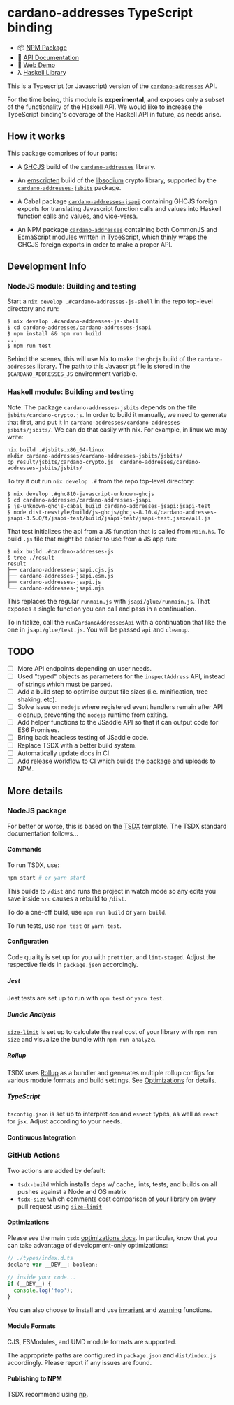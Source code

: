 # cardano-addresses TypeScript binding

- 📦 [NPM Package](https://www.npmjs.com/package/cardano-addresses)
- 📗 [API Documentation](https://IntersectMBO.github.io/cardano-addresses/typescript/)
- 🎇 [Web Demo](https://IntersectMBO.github.io/cardano-addresses/demo/)
- λ [Haskell Library](https://IntersectMBO.github.io/cardano-addresses/haddock/)

This is a Typescript (or Javascript) version of the
[`cardano-addresses`](../README.md)
API.

For the time being, this module is **experimental**, and exposes only
a subset of the functionality of the Haskell API. We would like to
increase the TypeScript binding's coverage of the Haskell API in
future, as needs arise.

## How it works

This package comprises of four parts:

 * A [GHCJS](https://github.com/ghcjs/ghcjs) build of the
   [`cardano-addresses`](../core/cardano-addresses.cabal) library.

 * An [emscripten](https://emscripten.org/) build of the
   [libsodium](https://github.com/input-output-hk/libsodium) crypto library,
   supported by the [`cardano-addresses-jsbits`](../cardano-addresses-jsbits/cardano-addresses-jsbits.cabal) package.

 * A Cabal package [`cardano-addresses-jsapi`](./cardano-addresses-jsapi.cabal)
   containing GHCJS foreign exports for translating Javascript
   function calls and values into Haskell function calls and values,
   and vice-versa.

 * An NPM package [`cardano-addresses`](./package.json) containing both
   CommonJS and EcmaScript modules written in TypeScript, which thinly
   wraps the GHCJS foreign exports in order to make a proper API.

## Development Info

### NodeJS module: Building and testing

Start a `nix develop .#cardano-addresses-js-shell` in the repo top-level directory and run:

```shell
$ nix develop .#cardano-addresses-js-shell
$ cd cardano-addresses/cardano-addresses-jsapi
$ npm install && npm run build
...
$ npm run test
```

Behind the scenes, this will use Nix to make the `ghcjs` build of the `cardano-addresses` library. The path to this Javascript file is stored in the `$CARDANO_ADDRESSES_JS` environment variable.

### Haskell module: Building and testing

Note: The package `cardano-addresses-jsbits` depends on the file `jsbits/cardano-crypto.js`. In order to build it manually, we need to generate that first, and put it in `cardano-addresses/cardano-addresses-jsbits/jsbits/`. We can do that easily with nix. For example, in linux we may write:

```terminal
nix build .#jsbits.x86_64-linux
mkdir cardano-addresses/cardano-addresses-jsbits/jsbits/
cp result/jsbits/cardano-crypto.js  cardano-addresses/cardano-addresses-jsbits/jsbits/
```

To try it out run `nix develop .#` from the repo top-level directory:

```shell
$ nix develop .#ghc810-javascript-unknown-ghcjs
$ cd cardano-addresses/cardano-addresses-jsapi
$ js-unknown-ghcjs-cabal build cardano-addresses-jsapi:jsapi-test
$ node dist-newstyle/build/js-ghcjs/ghcjs-8.10.4/cardano-addresses-jsapi-3.5.0/t/jsapi-test/build/jsapi-test/jsapi-test.jsexe/all.js
```

That test initializes the api from a JS function that is called from `Main.hs`. To build `.js` file that might be easier to use from a JS app run:

```shell
$ nix build .#cardano-addresses-js
$ tree ./result
result
├── cardano-addresses-jsapi.cjs.js
├── cardano-addresses-jsapi.esm.js
├── cardano-addresses-jsapi.js
└── cardano-addresses-jsapi.mjs
```

This replaces the regular `runmain.js` with `jsapi/glue/runmain.js`. That exposes a single function you can call and pass in a continuation.

To initialize, call the `runCardanoAddressesApi` with a continuation that like the one in `jsapi/glue/test.js`. You will be passed `api` and `cleanup`.

## TODO

- [ ] More API endpoints depending on user needs.
- [ ] Used "typed" objects as parameters for the `inspectAddress` API, instead of strings which must be parsed.
- [ ] Add a build step to optimise output file sizes (i.e. minification, tree shaking, etc).
- [ ] Solve issue on `nodejs` where registered event handlers remain after API cleanup, preventing the `nodejs` runtime from exiting.
- [ ] Add helper functions to the JSaddle API so that it can output code for ES6 Promises.
- [ ] Bring back headless testing of JSaddle code.
- [ ] Replace TSDX with a better build system.
- [ ] Automatically update docs in CI.
- [ ] Add release workflow to CI which builds the package and uploads to NPM.

## More details

### NodeJS package

For better or worse, this is based on the
[TSDX](https://github.com/palmerhq/tsdx) template. The TSDX standard
documentation follows...

#### Commands

To run TSDX, use:

```bash
npm start # or yarn start
```

This builds to `/dist` and runs the project in watch mode so any edits you save inside `src` causes a rebuild to `/dist`.

To do a one-off build, use `npm run build` or `yarn build`.

To run tests, use `npm test` or `yarn test`.

#### Configuration

Code quality is set up for you with `prettier`, and `lint-staged`. Adjust the respective fields in `package.json` accordingly.

##### Jest

Jest tests are set up to run with `npm test` or `yarn test`.

##### Bundle Analysis

[`size-limit`](https://github.com/ai/size-limit) is set up to calculate the real cost of your library with `npm run size` and visualize the bundle with `npm run analyze`.

##### Rollup

TSDX uses [Rollup](https://rollupjs.org) as a bundler and generates multiple rollup configs for various module formats and build settings. See [Optimizations](#optimizations) for details.

##### TypeScript

`tsconfig.json` is set up to interpret `dom` and `esnext` types, as well as `react` for `jsx`. Adjust according to your needs.

#### Continuous Integration

### GitHub Actions

Two actions are added by default:

- `tsdx-build` which installs deps w/ cache, lints, tests, and builds on all pushes against a Node and OS matrix
- `tsdx-size` which comments cost comparison of your library on every pull request using [`size-limit`](https://github.com/ai/size-limit)

#### Optimizations

Please see the main `tsdx` [optimizations docs](https://github.com/palmerhq/tsdx#optimizations). In particular, know that you can take advantage of development-only optimizations:

```js
// ./types/index.d.ts
declare var __DEV__: boolean;

// inside your code...
if (__DEV__) {
  console.log('foo');
}
```

You can also choose to install and use [invariant](https://github.com/palmerhq/tsdx#invariant) and [warning](https://github.com/palmerhq/tsdx#warning) functions.

#### Module Formats

CJS, ESModules, and UMD module formats are supported.

The appropriate paths are configured in `package.json` and `dist/index.js` accordingly. Please report if any issues are found.

#### Publishing to NPM

TSDX recommend using [np](https://github.com/sindresorhus/np).
